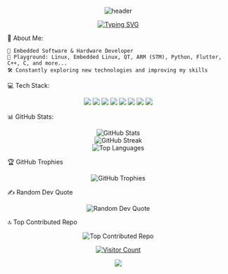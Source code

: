 <p align="center">
  <img src="https://capsule-render.vercel.app/api?type=waving&color=gradient&height=160&section=header&text=Hello!%20THIS IS%20ALIASGHAR&fontSize=35&fontColor=ffffff&animation=fadeIn&fontAlignY=38&desc=Electronics%20Engineer%20and%20Tech%20Enthusiast&descAlignY=60&descAlign=62" alt="header"/>
</p>
<p align="center">
  <a href="https://github.com/Aliasghar1379"><img src="https://readme-typing-svg.herokuapp.com?font=Fira+Code&color=%23B9F2FF&size=22&center=true&vCenter=true&width=500&height=45&lines=Electronics+Engineer;Embedded+Software+and+Hardware+Developer;Tech+Enthusiast;Welcome+to+My+GitHub+Universe" alt="Typing SVG"></a>
</p>
👾 About Me:

    🚀 Embedded Software & Hardware Developer
    🌌 Playground: Linux, Embedded Linux, QT, ARM (STM), Python, Flutter, C++, C, and more...
    🛠️ Constantly exploring new technologies and improving my skills

💻 Tech Stack:
<p align="center">
  <img src="https://img.shields.io/badge/c-%2300599C.svg?style=for-the-badge&logo=c&logoColor=white"/>
  <img src="https://img.shields.io/badge/c++-%2300599C.svg?style=for-the-badge&logo=c%2B%2B&logoColor=white"/>
  <img src="https://img.shields.io/badge/dart-%230175C2.svg?style=for-the-badge&logo=dart&logoColor=white"/>
  <img src="https://img.shields.io/badge/css3-%231572B6.svg?style=for-the-badge&logo=css3&logoColor=white"/>
  <img src="https://img.shields.io/badge/html5-%23E34F26.svg?style=for-the-badge&logo=html5&logoColor=white"/>
  <img src="https://img.shields.io/badge/python-3670A0?style=for-the-badge&logo=python&logoColor=ffdd54"/>
  <img src="https://img.shields.io/badge/adobephotoshop-%2331A8FF.svg?style=for-the-badge&logo=adobephotoshop&logoColor=white"/>
  <img src="https://img.shields.io/badge/pandas-%23150458.svg?style=for-the-badge&logo=pandas&logoColor=white"/>
</p>
📊 GitHub Stats:
<p align="center">
  <img src="https://github-readme-stats.vercel.app/api?username=Aliasghar1379&theme=radical&hide_border=true&include_all_commits=true&count_private=false" alt="GitHub Stats">
  <br/>
  <img src="https://github-readme-streak-stats.herokuapp.com/?user=Aliasghar1379&theme=radical&hide_border=true" alt="GitHub Streak">
  <br/>
  <img src="https://github-readme-stats.vercel.app/api/top-langs/?username=Aliasghar1379&theme=radical&hide_border=true&include_all_commits=true&count_private=false&layout=compact" alt="Top Languages">
</p>
🏆 GitHub Trophies
<p align="center">
  <img src="https://github-profile-trophy.vercel.app/?username=Aliasghar1379&theme=matrix&no-frame=false&no-bg=true&margin-w=4" alt="GitHub Trophies">
</p>
✍️ Random Dev Quote
<p align="center">
  <img src="https://quotes-github-readme.vercel.app/api?type=horizontal&theme=radical" alt="Random Dev Quote">
</p>
🔝 Top Contributed Repo
<p align="center">
  <img src="https://github-contributor-stats.vercel.app/api?username=Aliasghar1379&limit=5&theme=radical&combine_all_yearly_contributions=true" alt="Top Contributed Repo">
</p><p align="center">
  <a href="https://visitcount.itsvg.in">
    <img src="https://visitcount.itsvg.in/api?id=Aliasghar1379&icon=5&color=12" alt="Visitor Count">
  </a>
</p>
<p align="center">
  <img src="https://capsule-render.vercel.app/api?type=waving&color=gradient&height=100&section=footer"/>
</p><!-- Proudly created with GPRM ( https://gprm.itsvg.in ) -->
